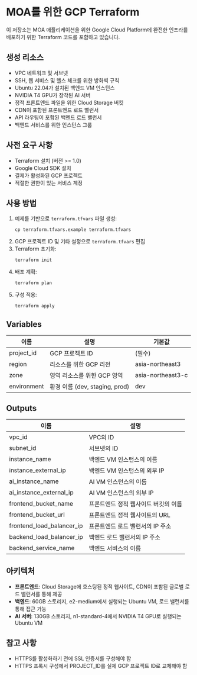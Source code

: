 # MOA를 위한 GCP Terraform

이 저장소는 MOA 애플리케이션을 위한 Google Cloud Platform에 완전한 인프라를 배포하기 위한 Terraform 코드를 포함하고 있습니다.

## 생성 리소스

- VPC 네트워크 및 서브넷
- SSH, 웹 서비스 및 헬스 체크를 위한 방화벽 규칙
- Ubuntu 22.04가 설치된 백엔드 VM 인스턴스
- NVIDIA T4 GPU가 장착된 AI 서버
- 정적 프론트엔드 파일을 위한 Cloud Storage 버킷
- CDN이 포함된 프론트엔드 로드 밸런서
- API 라우팅이 포함된 백엔드 로드 밸런서
- 백엔드 서비스를 위한 인스턴스 그룹

## 사전 요구 사항

- Terraform 설치 (버전 >= 1.0)
- Google Cloud SDK 설치
- 결제가 활성화된 GCP 프로젝트
- 적절한 권한이 있는 서비스 계정

## 사용 방법

1. 예제를 기반으로 `terraform.tfvars` 파일 생성:
   ```
   cp terraform.tfvars.example terraform.tfvars
   ```
2. GCP 프로젝트 ID 및 기타 설정으로 `terraform.tfvars` 편집
3. Terraform 초기화:
   ```
   terraform init
   ```
4. 배포 계획:
   ```
   terraform plan
   ```
5. 구성 적용:
   ```
   terraform apply
   ```

## Variables

| 이름 | 설명 | 기본값 |
|------|-------------|---------|
| project_id | GCP 프로젝트 ID | (필수) |
| region | 리소스를 위한 GCP 리전 | asia-northeast3 |
| zone | 영역 리소스를 위한 GCP 영역 | asia-northeast3-c |
| environment | 환경 이름 (dev, staging, prod) | dev |

## Outputs

| 이름 | 설명 |
|------|-------------|
| vpc_id | VPC의 ID |
| subnet_id | 서브넷의 ID |
| instance_name | 백엔드 VM 인스턴스의 이름 |
| instance_external_ip | 백엔드 VM 인스턴스의 외부 IP |
| ai_instance_name | AI VM 인스턴스의 이름 |
| ai_instance_external_ip | AI VM 인스턴스의 외부 IP |
| frontend_bucket_name | 프론트엔드 정적 웹사이트 버킷의 이름 |
| frontend_bucket_url | 프론트엔드 정적 웹사이트의 URL |
| frontend_load_balancer_ip | 프론트엔드 로드 밸런서의 IP 주소 |
| backend_load_balancer_ip | 백엔드 로드 밸런서의 IP 주소 |
| backend_service_name | 백엔드 서비스의 이름 |

## 아키텍처

- **프론트엔드**: Cloud Storage에 호스팅된 정적 웹사이트, CDN이 포함된 글로벌 로드 밸런서를 통해 제공
- **백엔드**: 60GB 스토리지, e2-medium에서 실행되는 Ubuntu VM, 로드 밸런서를 통해 접근 가능
- **AI 서버**: 130GB 스토리지, n1-standard-4에서 NVIDIA T4 GPU로 실행되는 Ubuntu VM

## 참고 사항

- HTTPS를 활성화하기 전에 SSL 인증서를 구성해야 함
- HTTPS 프록시 구성에서 PROJECT_ID를 실제 GCP 프로젝트 ID로 교체해야 함